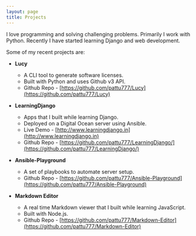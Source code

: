 ```yaml
---
layout: page
title: Projects
---
```


I love programming and solving challenging problems. Primarily I work with Python. Recently I have started learning Django and web development.

Some of my recent projects are:

* __Lucy__

  * A CLI tool to generate software licenses.
  * Built with Python and uses Github v3 API.
  * Github Repo - [https://github.com/pattu777/Lucy](https://github.com/pattu777/Lucy)

* __LearningDjango__

  * Apps that I built while learning Django.
  * Deployed on a Digital Ocean server using Ansible.
  * Live Demo - [http://www.learningdjango.in](http://www.learningdjango.in)
  * Github Repo - [https://github.com/pattu777/LearningDjango/](https://github.com/pattu777/LearningDjango/)

* __Ansible-Playground__

  * A set of playbooks to automate server setup.
  * Github Repo - [https://github.com/pattu777/Ansible-Playground](https://github.com/pattu777/Ansible-Playground)

* __Markdown Editor__

  * A real time Markdown viewer that I built while learning JavaScript.
  * Built with Node.js.
  * Github Repo - [https://github.com/pattu777/Markdown-Editor](https://github.com/pattu777/Markdown-Editor)
